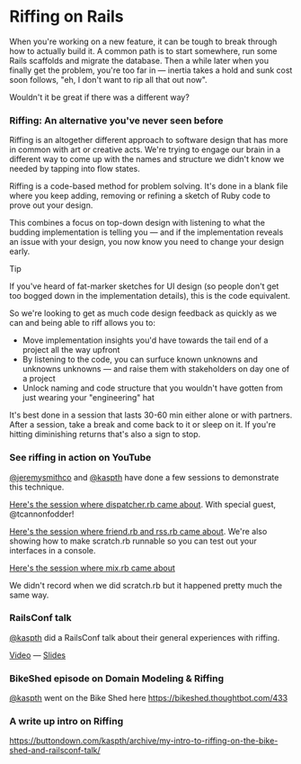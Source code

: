 # Riffing on Rails

When you're working on a new feature, it can be tough to break through how to actually build it. A common path is to start somewhere, run some Rails scaffolds and migrate the database. Then a while later when you finally get the problem, you're too far in — inertia takes a hold and sunk cost soon follows, "eh, I don't want to rip all that out now".

Wouldn't it be great if there was a different way?

### Riffing: An alternative you've never seen before

Riffing is an altogether different approach to software design that has more in common with art or creative acts. We're trying to engage our brain in a different way to come up with the names and structure we didn't know we needed by tapping into flow states.

Riffing is a code-based method for problem solving. It's done in a blank file where you keep adding, removing or refining a sketch of Ruby code to prove out your design.

This combines a focus on top-down design with listening to what the budding implementation is telling you — and if the implementation reveals an issue with your design, you now know you need to change your design early.

> [!TIP]
> If you've heard of fat-marker sketches for UI design (so people don't get too bogged down in the implementation details), this is the code equivalent.

So we're looking to get as much code design feedback as quickly as we can and being able to riff allows you to:

- Move implementation insights you'd have towards the tail end of a project all the way upfront
- By listening to the code, you can surfuce known unknowns and unknowns unknowns — and raise them with stakeholders on day one of a project
- Unlock naming and code structure that you wouldn't have gotten from just wearing your "engineering" hat

It's best done in a session that lasts 30-60 min either alone or with partners. After a session, take a break and come back to it or sleep on it. If you're hitting diminishing returns that's also a sign to stop.

### See riffing in action on YouTube

[@jeremysmithco](https://github.com/jeremysmithco) and [@kaspth](https://github.com/kaspth) have done a few sessions to demonstrate this technique.

[Here's the session where dispatcher.rb came about](https://www.youtube.com/watch?v=qQ0BxKFFX9Q). With special guest, @tcannonfodder!

[Here's the session where friend.rb and rss.rb came about](https://www.youtube.com/watch?v=NjzzVMnkEo0). We're also showing how to make scratch.rb runnable so you can test out your interfaces in a console.

[Here's the session where mix.rb came about](https://www.youtube.com/watch?v=i1MM2EOniPg)

We didn't record when we did scratch.rb but it happened pretty much the same way.

### RailsConf talk

[@kaspth](https://github.com/kaspth) did a RailsConf talk about their general experiences with riffing.

[Video](https://www.youtube.com/watch?v=vH-mNygyXs0) — [Slides](https://speakerdeck.com/kaspth/railsconf-2024-riffing-on-rails-sketch-your-way-to-better-designed-code)

### BikeShed episode on Domain Modeling & Riffing

[@kaspth](https://github.com/kaspth) went on the Bike Shed here https://bikeshed.thoughtbot.com/433

### A write up intro on Riffing

https://buttondown.com/kaspth/archive/my-intro-to-riffing-on-the-bike-shed-and-railsconf-talk/
